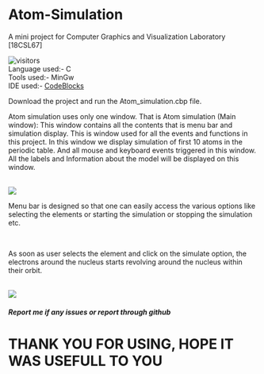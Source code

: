 # Atom-Simulation
A mini project for Computer Graphics and Visualization Laboratory [18CSL67]

![visitors](https://visitor-badge.glitch.me/badge?page_id=Adarsh232001/Atom-Simulation)<br/>
Language used:- C <br/>
Tools used:- MinGw <br/>
IDE used:- [CodeBlocks](https://www.codeblocks.org/downloads/)<br/>

Download the project and run the Atom_simulation.cbp file.

<p>Atom simulation uses only one window. That is
Atom simulation (Main window): This window contains all the contents that is
menu bar and simulation display. This is window used for all the events and
functions in this project. In this window we display simulation of first 10 atoms
in the periodic table. And all mouse and keyboard events triggered in this
window. All the labels and Information about the model will be displayed on
this window.</p><br/>
<img src='https://user-images.githubusercontent.com/70787887/128596742-17ab830e-ea83-4afc-acfd-183c370d7486.png'>
<p>Menu bar is designed so that one can easily access the various options like
selecting the elements or starting the simulation or stopping the simulation etc.</p><br/>
<p>As soon as user selects the element and click on the simulate option, the electrons around
the nucleus starts revolving around the nucleus within their orbit.</p></br>
<img src='https://user-images.githubusercontent.com/70787887/128596816-179e8b61-815b-499a-8f80-ef58f0495ce8.png'>
<h5>Report me if any issues or report through github</h5>
<h1>THANK YOU FOR USING, HOPE IT WAS USEFULL TO YOU</h1>
